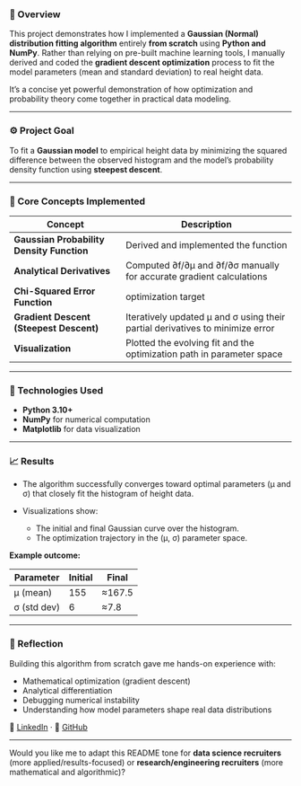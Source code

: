### 🧠 Overview

This project demonstrates how I implemented a **Gaussian (Normal) distribution fitting algorithm** entirely **from scratch** using **Python and NumPy**.
Rather than relying on pre-built machine learning tools, I manually derived and coded the **gradient descent optimization** process to fit the model parameters (mean and standard deviation) to real height data.

It’s a concise yet powerful demonstration of how optimization and probability theory come together in practical data modeling.

---

### ⚙️ Project Goal

To fit a **Gaussian model** to empirical height data by minimizing the squared difference between the observed histogram and the model’s probability density function using **steepest descent**.

---

### 🧩 Core Concepts Implemented

| Concept                                   | Description                                                                                                                |
| ----------------------------------------- | -------------------------------------------------------------------------------------------------------------------------- |
| **Gaussian Probability Density Function** | Derived and implemented the function                                                                                       |
| **Analytical Derivatives**                | Computed ∂f/∂μ and ∂f/∂σ manually for accurate gradient calculations                                                       |
| **Chi-Squared Error Function**            | optimization target                                                                                                        |
| **Gradient Descent (Steepest Descent)**   | Iteratively updated μ and σ using their partial derivatives to minimize error                                              |
| **Visualization**                         | Plotted the evolving fit and the optimization path in parameter space                                                      |

---

### 🧮 Technologies Used

* **Python 3.10+**
* **NumPy** for numerical computation
* **Matplotlib** for data visualization

---


### 📈 Results

* The algorithm successfully converges toward optimal parameters (μ and σ) that closely fit the histogram of height data.
* Visualizations show:

  * The initial and final Gaussian curve over the histogram.
  * The optimization trajectory in the (μ, σ) parameter space.

**Example outcome:**

| Parameter   | Initial | Final  |
| ----------- | ------- | ------ |
| μ (mean)    | 155     | ≈167.5 |
| σ (std dev) | 6       | ≈7.8   |

---

### 💬 Reflection

Building this algorithm from scratch gave me hands-on experience with:

* Mathematical optimization (gradient descent)
* Analytical differentiation
* Debugging numerical instability
* Understanding how model parameters shape real data distributions


💼 [LinkedIn](https://linkedin.com/in/yourprofile) · 🧠 [GitHub](https://github.com/your-username)

---

Would you like me to adapt this README tone for **data science recruiters** (more applied/results-focused) or **research/engineering recruiters** (more mathematical and algorithmic)?
